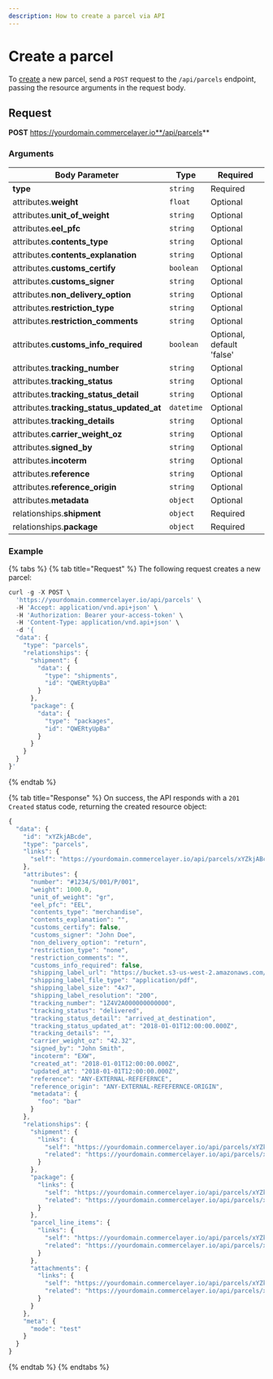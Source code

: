 ```yaml
---
description: How to create a parcel via API
---
```


# Create a parcel

To [create](https://docs.commercelayer.io/developers/creating-resources) a new parcel, send a `POST` request to the `/api/parcels` endpoint, passing the resource arguments in the request body.

## Request

**POST** https://yourdomain.commercelayer.io**/api/parcels**

### Arguments

| Body Parameter                               | Type       | Required                  |
| -------------------------------------------- | ---------- | ------------------------- |
| **type**                                     | `string`   | Required                  |
| attributes.**weight**                        | `float`    | Optional                  |
| attributes.**unit\_of\_weight**              | `string`   | Optional                  |
| attributes.**eel\_pfc**                      | `string`   | Optional                  |
| attributes.**contents\_type**                | `string`   | Optional                  |
| attributes.**contents\_explanation**         | `string`   | Optional                  |
| attributes.**customs\_certify**              | `boolean`  | Optional                  |
| attributes.**customs\_signer**               | `string`   | Optional                  |
| attributes.**non\_delivery\_option**         | `string`   | Optional                  |
| attributes.**restriction\_type**             | `string`   | Optional                  |
| attributes.**restriction\_comments**         | `string`   | Optional                  |
| attributes.**customs\_info\_required**       | `boolean`  | Optional, default 'false' |
| attributes.**tracking\_number**              | `string`   | Optional                  |
| attributes.**tracking\_status**              | `string`   | Optional                  |
| attributes.**tracking\_status\_detail**      | `string`   | Optional                  |
| attributes.**tracking\_status\_updated\_at** | `datetime` | Optional                  |
| attributes.**tracking\_details**             | `string`   | Optional                  |
| attributes.**carrier\_weight\_oz**           | `string`   | Optional                  |
| attributes.**signed\_by**                    | `string`   | Optional                  |
| attributes.**incoterm**                      | `string`   | Optional                  |
| attributes.**reference**                     | `string`   | Optional                  |
| attributes.**reference\_origin**             | `string`   | Optional                  |
| attributes.**metadata**                      | `object`   | Optional                  |
| relationships.**shipment**                   | `object`   | Required                  |
| relationships.**package**                    | `object`   | Required                  |

### Example

{% tabs %}
{% tab title="Request" %}
The following request creates a new parcel:

```javascript
curl -g -X POST \
  'https://yourdomain.commercelayer.io/api/parcels' \
  -H 'Accept: application/vnd.api+json' \
  -H 'Authorization: Bearer your-access-token' \
  -H 'Content-Type: application/vnd.api+json' \
  -d '{
  "data": {
    "type": "parcels",
    "relationships": {
      "shipment": {
        "data": {
          "type": "shipments",
          "id": "QWERtyUpBa"
        }
      },
      "package": {
        "data": {
          "type": "packages",
          "id": "QWERtyUpBa"
        }
      }
    }
  }
}'
```
{% endtab %}

{% tab title="Response" %}
On success, the API responds with a `201 Created` status code, returning the created resource object:

```javascript
{
  "data": {
    "id": "xYZkjABcde",
    "type": "parcels",
    "links": {
      "self": "https://yourdomain.commercelayer.io/api/parcels/xYZkjABcde"
    },
    "attributes": {
      "number": "#1234/S/001/P/001",
      "weight": 1000.0,
      "unit_of_weight": "gr",
      "eel_pfc": "EEL",
      "contents_type": "merchandise",
      "contents_explanation": "",
      "customs_certify": false,
      "customs_signer": "John Doe",
      "non_delivery_option": "return",
      "restriction_type": "none",
      "restriction_comments": "",
      "customs_info_required": false,
      "shipping_label_url": "https://bucket.s3-us-west-2.amazonaws.com/files/postage_label/20180101/123.pdf",
      "shipping_label_file_type": "application/pdf",
      "shipping_label_size": "4x7",
      "shipping_label_resolution": "200",
      "tracking_number": "1Z4V2A000000000000",
      "tracking_status": "delivered",
      "tracking_status_detail": "arrived_at_destination",
      "tracking_status_updated_at": "2018-01-01T12:00:00.000Z",
      "tracking_details": "",
      "carrier_weight_oz": "42.32",
      "signed_by": "John Smith",
      "incoterm": "EXW",
      "created_at": "2018-01-01T12:00:00.000Z",
      "updated_at": "2018-01-01T12:00:00.000Z",
      "reference": "ANY-EXTERNAL-REFEFERNCE",
      "reference_origin": "ANY-EXTERNAL-REFEFERNCE-ORIGIN",
      "metadata": {
        "foo": "bar"
      }
    },
    "relationships": {
      "shipment": {
        "links": {
          "self": "https://yourdomain.commercelayer.io/api/parcels/xYZkjABcde/relationships/shipment",
          "related": "https://yourdomain.commercelayer.io/api/parcels/xYZkjABcde/shipment"
        }
      },
      "package": {
        "links": {
          "self": "https://yourdomain.commercelayer.io/api/parcels/xYZkjABcde/relationships/package",
          "related": "https://yourdomain.commercelayer.io/api/parcels/xYZkjABcde/package"
        }
      },
      "parcel_line_items": {
        "links": {
          "self": "https://yourdomain.commercelayer.io/api/parcels/xYZkjABcde/relationships/parcel_line_items",
          "related": "https://yourdomain.commercelayer.io/api/parcels/xYZkjABcde/parcel_line_items"
        }
      },
      "attachments": {
        "links": {
          "self": "https://yourdomain.commercelayer.io/api/parcels/xYZkjABcde/relationships/attachments",
          "related": "https://yourdomain.commercelayer.io/api/parcels/xYZkjABcde/attachments"
        }
      }
    },
    "meta": {
      "mode": "test"
    }
  }
}
```
{% endtab %}
{% endtabs %}
